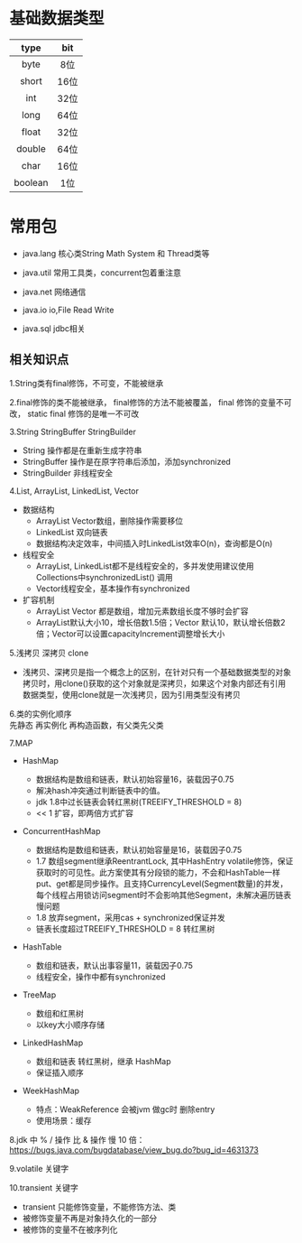 
# 基础数据类型

| type| bit|
|:----: | :-----:| 
|byte  | 8位|
|short | 16位|
|int   |32位 |
|long  | 64位|
|float |  32位|
|double|  64位|
|char  |  16位|
|boolean|  1位|

# 常用包

* java.lang  核心类String  Math System 和 Thread类等

* java.util  常用工具类，concurrent包着重注意

* java.net 网络通信

* java.io  io,File Read Write

* java.sql jdbc相关

## 相关知识点

1.String类有final修饰，不可变，不能被继承
   
2.final修饰的类不能被继承， final修饰的方法不能被覆盖， final 修饰的变量不可改， static final 修饰的是唯一不可改
   
3.String StringBuffer StringBuilder
  * String 操作都是在重新生成字符串
  * StringBuffer 操作是在原字符串后添加，添加synchronized
  * StringBuilder 非线程安全
  
4.List, ArrayList, LinkedList, Vector
   
  * 数据结构
    * ArrayList Vector数组，删除操作需要移位
    * LinkedList 双向链表
    * 数据结构决定效率，中间插入时LinkedList效率O(n)，查询都是O(n)
  * 线程安全
    * ArrayList, LinkedList都不是线程安全的，多并发使用建议使用Collections中synchronizedList() 调用
    * Vector线程安全，基本操作有synchronized
  * 扩容机制
    * ArrayList Vector 都是数组，增加元素数组长度不够时会扩容
    * ArrayList默认大小10，增长倍数1.5倍；Vector 默认10，默认增长倍数2倍；Vector可以设置capacityIncrement调整增长大小
              
5.浅拷贝 深拷贝 clone
   * 浅拷贝、深拷贝是指一个概念上的区别，在针对只有一个基础数据类型的对象拷贝时，用clone()获取的这个对象就是深拷贝，如果这个对象内部还有引用数据类型，使用clone就是一次浅拷贝，因为引用类型没有拷贝
   
6.类的实例化顺序    
   先静态 再实例化 再构造函数，有父类先父类
   
7.MAP
  * HashMap
    * 数据结构是数组和链表，默认初始容量16，装载因子0.75
    * 解决hash冲突通过判断链表中的值。
    * jdk 1.8中过长链表会转红黑树(TREEIFY_THRESHOLD = 8)
    * << 1 扩容，即两倍方式扩容
    
  * ConcurrentHashMap
    * 数据结构是数组和链表，默认初始容量是16，装载因子0.75
    * 1.7 数组segment继承ReentrantLock, 其中HashEntry volatile修饰，保证获取时的可见性。此方案使其有分段锁的能力，不会和HashTable一样put、get都是同步操作。且支持CurrencyLevel(Segment数量)的并发，每个线程占用锁访问segment时不会影响其他Segment，未解决遍历链表慢问题
    * 1.8 放弃segment，采用cas + synchronized保证并发
    * 链表长度超过TREEIFY_THRESHOLD = 8 转红黑树
     
  * HashTable
    * 数组和链表，默认出事容量11，装载因子0.75
    * 线程安全，操作中都有synchronized
  * TreeMap
    * 数组和红黑树
    * 以key大小顺序存储
  * LinkedHashMap
    * 数组和链表 转红黑树，继承 HashMap
    * 保证插入顺序
  * WeekHashMap
    * 特点：WeakReference 会被jvm 做gc时 删除entry
    * 使用场景：缓存
  
8.jdk 中 % / 操作 比 & 操作 慢 10 倍： https://bugs.java.com/bugdatabase/view_bug.do?bug_id=4631373

9.volatile 关键字

10.transient 关键字
   * transient 只能修饰变量，不能修饰方法、类
   * 被修饰变量不再是对象持久化的一部分
   * 被修饰的变量不在被序列化
